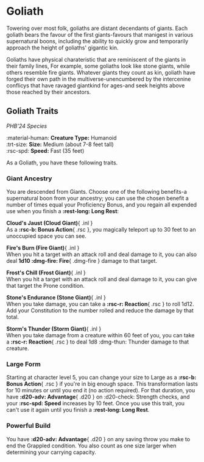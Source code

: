 # Goliath

Towering over most folk, goliaths are distant decendants of giants. Each goliath bears the favour of the first giants-favours that manigest in various supernatural boons, including the ability to quickly grow and temporarily approach the height of goliaths' gigantic kin.

Goliaths have physical charateristic that are reminiscent of the giants in their family lines, For example, some goliaths look like stone giants, while others resemble fire giants. Whatever giants they count as kin, goliath have forged their own path in the multiverse-unencumbered by the intercenine conflicys that have ravaged giantkind for ages-and seek heights above those reached by their ancestors.

## Goliath Traits

*PHB'24 Species*

:material-human: **Creature Type:** Humanoid  
:trt-size: **Size:** Medium (about 7-8 feet tall)  
:rsc-spd: **Speed:** Fast (35 feet)

As a Goliath, you have these following traits. 

### Giant Ancestry

You are descended from Giants. Choose one of the following benefits-a supernatural boon from your ancestry; you can use the chosen benefit a number of times equal your Proficiency Bonus, and you regain all expended use when you finish a **:rest-long: Long Rest**:

**Cloud's Jaust (Cloud Giant)**{ .inl }  
As a **:rsc-b: Bonus Action**{ .rsc }, you magically teleport up to 30 feet to an unoccupied space you can see.

**Fire's Burn (Fire Giant)**{ .inl }  
When you hit a target with an attack roll and deal damage to it, you can also deal **1d10 :dmg-fire: Fire**{ .dmg-fire } damage to that target.

**Frost's Chill (Frost Giant)**{ .inl }  
When you hit a target with an attack roll and deal damage to it, you can give that target the Prone condition.

**Stone's Endurance (Stone Giant)**{ .inl }  
When you take damage, you can take a **:rsc-r: Reaction**{ .rsc } to roll 1d12. Add your Constitution to the number rolled and reduce the damage by that total.

**Storm's Thunder (Storm Giant)**{ .inl }  
When you take damage from a creature within 60 feet of you, you can take a **:rsc-r: Reaction**{ .rsc } to deal 1d8 :dmg-thun: Thunder damage to that creature.

### Large Form

Starting at character level 5, you can change your size to Large as a **:rsc-b: Bonus Action**{ .rsc } if you're in big enough space. This transformation lasts for 10 minutes or until you end it (no action required). For that duration, you have **:d20-adv: Advantage**{ .d20 } on :d20-check: Strength checks, and your **:rsc-spd: Speed** increases by 10 feet. Once you use this trait, you can't use it again until you finish a **:rest-long: Long Rest**.

### Powerful Build

You have **:d20-adv: Advantage**{ .d20 } on any saving throw you make to end the Grappled condition. You also count as one size larger when determining your carrying capacity.